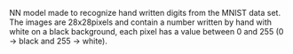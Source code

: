 NN model made to recognize hand written digits from the MNIST data set. The images are 28x28pixels and contain a number written by hand with white on a black background, each pixel has a value between 0 and 255 (0 -> black and 255 -> white).
